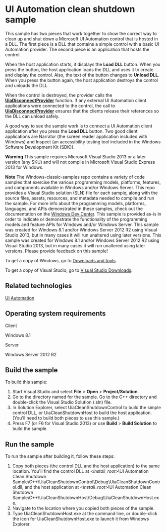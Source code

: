 UI Automation clean shutdown sample
===================================

This sample has two pieces that work together to show the correct way to clean up and shut down a Microsoft UI Automation control that is hosted in a DLL. The first piece is a DLL that contains a simple control with a basic UI Automation provider. The second piece is an application that hosts the control.

When the host application starts, it displays the **Load DLL** button. When you press the button, the host application loads the DLL and uses it to create and display the control. Also, the text of the button changes to **Unload DLL**. When you press the button again, the host application destroys the control and unloads the DLL.

When the control is destroyed, the provider calls the [**UiaDisconnectProvider**](http://msdn.microsoft.com/en-us/library/windows/desktop/hh437312) function. If any external UI Automation client applications were connected to the control, the call to [**UiaDisconnectProvider**](http://msdn.microsoft.com/en-us/library/windows/desktop/hh437312) ensures that the clients release their references so the DLL can unload safely.

A good way to see the sample work is to connect a UI Automation client application after you press the **Load DLL** button. Two good client applications are Narrator (the screen reader application included with Windows) and Inspect (an accessibility testing tool included in the Windows Software Development Kit (SDK)).

**Warning**  This sample requires Microsoft Visual Studio 2013 or a later version (any SKU) and will not compile in Microsoft Visual Studio Express 2013 for Windows.

**Note**  The Windows-classic-samples repo contains a variety of code samples that exercise the various programming models, platforms, features, and components available in Windows and/or Windows Server. This repo provides a Visual Studio solution (SLN) file for each sample, along with the source files, assets, resources, and metadata needed to compile and run the sample. For more info about the programming models, platforms, languages, and APIs demonstrated in these samples, check out the documentation on the [Windows Dev Center](https://dev.windows.com). This sample is provided as-is in order to indicate or demonstrate the functionality of the programming models and feature APIs for Windows and/or Windows Server. This sample was created for Windows 8.1 and/or Windows Server 2012 R2 using Visual Studio 2013, but in many cases it will run unaltered using later versions. This sample was created for Windows 8.1 and/or Windows Server 2012 R2 using Visual Studio 2013, but in many cases it will run unaltered using later versions. Please provide feedback on this sample!

To get a copy of Windows, go to [Downloads and tools](http://go.microsoft.com/fwlink/p/?linkid=301696).

To get a copy of Visual Studio, go to [Visual Studio Downloads](http://go.microsoft.com/fwlink/p/?linkid=301697).

Related technologies
--------------------

[UI Automation](http://msdn.microsoft.com/en-us/library/windows/desktop/ee684009)

Operating system requirements
-----------------------------

Client

Windows 8.1

Server

Windows Server 2012 R2

Build the sample
----------------

To build this sample:

1.  Start Visual Studio and select **File** \> **Open** \> **Project/Solution**.
2.  Go to the directory named for the sample. Go to the C++ directory and double-click the Visual Studio Solution (.sln) file.
3.  In Solution Explorer, select UiaCleanShutdownControl to build the simple control DLL, or UiaCleanShutdownHost to build the host application. (You'll need to build both pieces to use this sample.)
4.  Press F7 (or F6 for Visual Studio 2013) or use **Build** \> **Build Solution** to build the sample.

Run the sample
--------------

To run the sample after building it, follow these steps:

1.  Copy both pieces (the control DLL and the host application) to the same location. You'll find the control DLL at \<*install\_root*\>\\UI Automation Clean Shutdown Sample\\C++\\UiaCleanShutdownControl\\Debug\\UiaCleanShutdownControl.dll, and the host application at \<*install\_root*\>\\UI Automation Clean Shutdown Sample\\C++\\UiaCleanShutdownHost\\Debug\\UiaCleanShutdownHost.exe.
2.  Navigate to the location where you copied both pieces of the sample.
3.  Type UiaCleanShutdownHost.exe at the command line, or double-click the icon for UiaCleanShutdownHost.exe to launch it from Windows Explorer.

